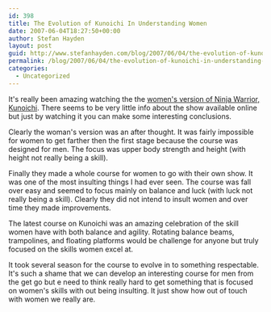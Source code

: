 ```yaml
---
id: 398
title: The Evolution of Kunoichi In Understanding Women
date: 2007-06-04T18:27:50+00:00
author: Stefan Hayden
layout: post
guid: http://www.stefanhayden.com/blog/2007/06/04/the-evolution-of-kunoichi-in-understanding-women/
permalink: /blog/2007/06/04/the-evolution-of-kunoichi-in-understanding-women/
categories:
  - Uncategorized
---
```

<p>It's really been amazing watching the the <a href="http://en.wikipedia.org/wiki/KUNOICHI">women's version of Ninja Warrior, Kunoichi</a>. There seems to be very little info about the show available online but just by watching it you can make some interesting conclusions. </p>
<p>Clearly the woman's version was an after thought. It was fairly impossible for women to get farther then the first stage because the course was designed for men. The focus was upper body strength and height (with height not really being a skill).</p>
<p>Finally they made a whole course for women to go with their own show. It was one of the most insulting things I had ever seen. The course was fall over easy and seemed to focus mainly on balance and luck (with luck not really being a skill). Clearly they did not intend to insult women and over time they made improvements.</p>
<p>The latest course on Kunoichi was an amazing celebration of the skill women have with both balance and agility. Rotating balance beams, trampolines, and floating platforms would be challenge for anyone but truly focused on the skills women excel at.</p>
<p>It took several season for the course to evolve in to something respectable. It's such a shame that we can develop an interesting course for men from the get go but e need to think really hard to get something that is focused on women's skills with out being insulting. It just show how out of touch with women we really are.
</p>
